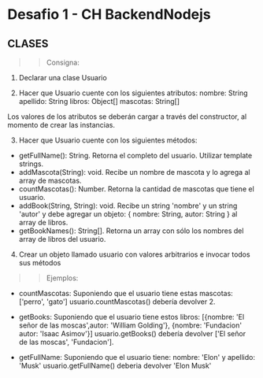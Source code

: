 # Desafio 1 - CH BackendNodejs

## CLASES
>> Consigna: 
1) Declarar una clase Usuario

2) Hacer que Usuario cuente con los siguientes atributos:
nombre: String
apellido: String
libros: Object[]
mascotas: String[]

Los valores de los atributos se deberán cargar a través del constructor, al momento de crear las instancias.

3) Hacer que Usuario cuente con los siguientes métodos:
* getFullName(): String. Retorna el completo del usuario. Utilizar template strings.
* addMascota(String): void. Recibe un nombre de mascota y lo agrega al array de mascotas.
* countMascotas(): Number. Retorna la cantidad de mascotas que tiene el usuario.
* addBook(String, String): void. Recibe un string 'nombre' y un string 'autor' y debe agregar un objeto: { nombre: String, autor: String } al array de libros.
* getBookNames(): String[]. Retorna un array con sólo los nombres del array de libros del usuario.

4) Crear un objeto llamado usuario con valores arbitrarios e invocar todos sus métodos

>> Ejemplos:

* countMascotas: Suponiendo que el usuario tiene estas mascotas: ['perro', 'gato'] usuario.countMascotas() debería devolver 2.

* getBooks: Suponiendo que el usuario tiene estos libros: [{nombre: 'El señor de las moscas',autor: 'William Golding'}, {nombre: 'Fundacion' autor: 'Isaac Asimov'}] usuario.getBooks() debería devolver ['El señor de las moscas', 'Fundacion'].

* getFullName: Suponiendo que el usuario tiene: nombre: 'Elon' y apellido: 'Musk' usuario.getFullName() deberia devolver 'Elon Musk'